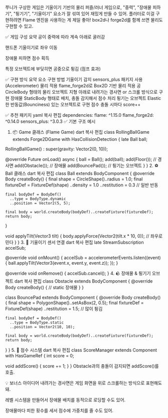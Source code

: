 쭈니가 구상한 게임은 기울이기 기반의 물리 퍼즐/러너 게임으로, "중력", "장애물 피하기", "튕기기", "기울이기" 요소가 잘 섞여 있어 재밌게 만들 수 있어. 플러터로 이걸 구현하려면 Flame 엔진을 사용하는 게 제일 좋아! box2d나 forge2d를 함께 쓰면 물리도 구현할 수 있고.

✅ 게임 구성 요약
공이 중력에 따라 계속 아래로 굴러감

핸드폰 기울이기로 좌우 이동

장애물 피하면 점수 획득

특정 오브젝트에 부딪히면 공중으로 튕김 (점프 효과)

✅ 구현 방식 요약
요소	구현 방법
기울이기 감지	sensors_plus 패키지 사용 (Accelerometer)
물리 적용	flame_forge2d로 Box2D 기반 물리 적용
공	CircleBody 형태의 물리 오브젝트
지형	아래로 내려가는 경사면 or 스크롤 방식으로 구현
장애물	StaticBody 형태로 배치, 충돌 감지해서 점수 처리
튕기는 오브젝트	Elastic한 반동값(Bounciness) 있는 오브젝트로 구현
점수	충돌 시마다 score++

✅ 추천 패키지
yaml
복사
편집
dependencies:
  flame: ^1.15.0
  flame_forge2d: ^0.14.0
  sensors_plus: ^3.0.3
✅ 기본 구조 예시
1. 📦 Game 클래스 (Flame Game)
dart
복사
편집
class RollingBallGame extends Forge2DGame with HasCollisionDetection {
  late Ball ball;

  RollingBallGame() : super(gravity: Vector2(0, 10));

  @override
  Future<void> onLoad() async {
    ball = Ball();
    add(ball);
    add(Floor()); // 경사면
    add(Obstacle()); // 장애물
    add(BouncePad()); // 튕기는 오브젝트
  }
}
2. ⚽ Ball 클래스
dart
복사
편집
class Ball extends BodyComponent {
  @override
  Body createBody() {
    final shape = CircleShape()..radius = 1.0;
    final fixtureDef = FixtureDef(shape)
      ..density = 1.0
      ..restitution = 0.3 // 일반 반동

    final bodyDef = BodyDef()
      ..type = BodyType.dynamic
      ..position = Vector2(5, 5);

    final body = world.createBody(bodyDef)..createFixture(fixtureDef);
    return body;
  }

  void applyTilt(Vector3 tilt) {
    body.applyForce(Vector2(tilt.x * 10, 0)); // 좌우로 민다
  }
}
3. 📱 기울이기 센서 연결
dart
복사
편집
late StreamSubscription<AccelerometerEvent> accelSub;

@override
void onMount() {
  accelSub = accelerometerEvents.listen((event) {
    ball.applyTilt(Vector3(event.x, event.y, event.z));
  });
}

@override
void onRemove() {
  accelSub.cancel();
}
4. 🪨 장애물 & 튕기기 오브젝트
dart
복사
편집
class Obstacle extends BodyComponent {
  @override
  Body createBody() {
    // static 장애물
  }
}

class BouncePad extends BodyComponent {
  @override
  Body createBody() {
    final shape = PolygonShape()..setAsBox(2, 0.5);
    final fixtureDef = FixtureDef(shape)
      ..restitution = 1.5; // 많이 튕김

    final bodyDef = BodyDef()
      ..type = BodyType.static
      ..position = Vector2(10, 10);

    final body = world.createBody(bodyDef)..createFixture(fixtureDef);
    return body;
  }
}
5. 🎯 점수 시스템
dart
복사
편집
class ScoreManager extends Component with HasGameRef<RollingBallGame> {
  int score = 0;

  void addScore() {
    score += 1;
  }
}
Obstacle과의 충돌이 감지되면 addScore()를 호출.

💡 보너스 아이디어
내려가는 경사면은 게임 화면을 위로 스크롤하는 방식으로 표현해도 돼.

레벨 시스템을 만들어서 장애물 배치를 동적으로 로딩할 수도 있어.

장애물마다 피한 횟수를 세서 점수에 가중치를 줄 수도 있어.